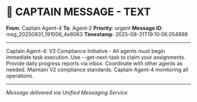 # 🚨 CAPTAIN MESSAGE - TEXT

**From**: Captain Agent-4
**To**: Agent-2
**Priority**: urgent
**Message ID**: msg_20250831_191006_4e8063
**Timestamp**: 2025-08-31T19:10:06.054898

---

Captain Agent-4: V2 Compliance Initiative - All agents must begin immediate task execution. Use --get-next-task to claim your assignments. Provide daily progress reports via inbox. Coordinate with other agents as needed. Maintain V2 compliance standards. Captain Agent-4 monitoring all operations.

---
*Message delivered via Unified Messaging Service*
